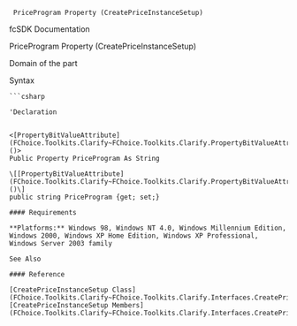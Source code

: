 ﻿     PriceProgram Property (CreatePriceInstanceSetup)                                                   

fcSDK Documentation

PriceProgram Property (CreatePriceInstanceSetup)

Domain of the part

Syntax

```vbnet
```csharp

'Declaration
 

<[PropertyBitValueAttribute](FChoice.Toolkits.Clarify~FChoice.Toolkits.Clarify.PropertyBitValueAttribute.md)()>
Public Property PriceProgram As String

\[[PropertyBitValueAttribute](FChoice.Toolkits.Clarify~FChoice.Toolkits.Clarify.PropertyBitValueAttribute.md)()\]
public string PriceProgram {get; set;}

#### Requirements

**Platforms:** Windows 98, Windows NT 4.0, Windows Millennium Edition, Windows 2000, Windows XP Home Edition, Windows XP Professional, Windows Server 2003 family

See Also

#### Reference

[CreatePriceInstanceSetup Class](FChoice.Toolkits.Clarify~FChoice.Toolkits.Clarify.Interfaces.CreatePriceInstanceSetup.md)  
[CreatePriceInstanceSetup Members](FChoice.Toolkits.Clarify~FChoice.Toolkits.Clarify.Interfaces.CreatePriceInstanceSetup_members.md)